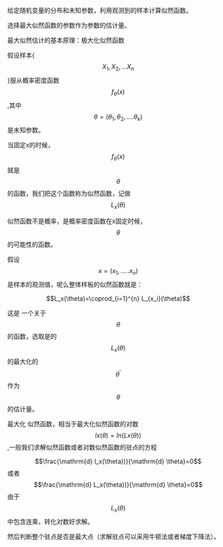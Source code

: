 给定随机变量的分布和未知参数，利用观测到的样本计算似然函数。

选择最大似然函数的参数作为参数的估计量。

最大似然估计的基本原理：极大化似然函数

假设样本{$$X_1,X_2,...X_n$$}服从概率密度函数$$f_\theta(x)$$,其中$$\theta=(\theta_1,\theta_2,....\theta_k)$$是未知参数。

当固定x的时候，$$f_\theta(x)$$就是$$\theta$$的函数，我们把这个函数称为似然函数，记做$$L_x(\theta)$$

似然函数不是概率，是概率密度函数在x固定时候，$$\theta$$的可能性的函数。

假设$$x = (x_1,.....x_n)$$是样本的观测值，呢么整体样板的似然函数就是：

$$L_x(\theta)=\coprod_{i=1}^{n} L_{x_i}(\theta)$$

这是 一个关于$$\theta$$的函数，选取是的$$L_x(\theta)$$的最大化的$$\theta^{'}$$作为$$\theta$$的估计量。

最大化 似然函数，相当于最大化似然函数的对数$$lx(\theta)=ln(Lx(\theta))$$,一般我们求解似然函数或者对数似然函数的驻点的方程

$$\frac{\mathrm{d} l_x(\theta))}{\mathrm{d} \theta}=0$$或者$$\frac{\mathrm{d} L_x(\theta))}{\mathrm{d} \theta}=0$$ 由于$$L_x(\theta)$$中包含连乘，转化对数好求解。

然后判断整个驻点是否是最大点（求解驻点可以采用牛顿法或者梯度下降法）。

